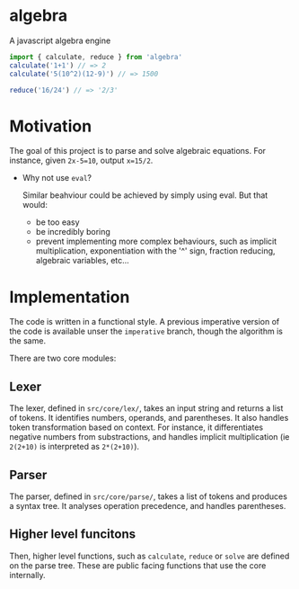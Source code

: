 # algebra
A javascript algebra engine
```js
import { calculate, reduce } from 'algebra'
calculate('1+1') // => 2
calculate('5(10^2)(12-9)') // => 1500

reduce('16/24') // => '2/3'
```
# Motivation
The goal of this project is to parse and solve algebraic equations.
For instance, given `2x-5=10`, output `x=15/2`.

- Why not use `eval`?

  Similar beahviour could be achieved by simply using eval. But that would:
  - be too easy
  - be incredibly boring
  - prevent implementing more complex behaviours, such as implicit multiplication, exponentiation with the '^' sign, fraction reducing, algebraic variables, etc...

# Implementation
The code is written in a functional style. A previous imperative version of the code is available unser the `imperative` branch, though the algorithm is the same.

There are two core modules:

## Lexer
The lexer, defined in `src/core/lex/`, takes an input string and returns a list of tokens.
It identifies numbers, operands, and parentheses.
It also handles token transformation based on context. For instance, it differentiates negative numbers from substractions, and handles implicit multiplication (ie `2(2+10)` is interpreted as `2*(2+10)`).

## Parser
The parser, defined in `src/core/parse/`, takes a list of tokens and produces a syntax tree.
It analyses operation precedence, and handles parentheses.

## Higher level funcitons
Then, higher level functions, such as `calculate`, `reduce` or `solve` are defined on the parse tree. These are public facing functions that use the core internally.
